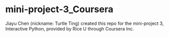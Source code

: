 mini-project-3_Coursera
=======================

Jiayu Chen (nickname: Turtle Ting) created this repo for the mini-project 3, Interactive Python, provided by Rice U through Coursera Inc.
